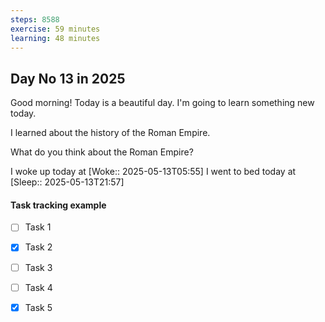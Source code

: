 ```yaml
---
steps: 8588
exercise: 59 minutes
learning: 48 minutes
---
```

## Day No 13 in 2025
Good morning! Today is a beautiful day.
I'm going to learn something new today.

I learned about the history of the Roman Empire.

What do you think about the Roman Empire?

I woke up today at [Woke:: 2025-05-13T05:55]
I went to bed today at [Sleep:: 2025-05-13T21:57]

#### Task tracking example
- [ ] Task 1
- [x] Task 2
- [ ] Task 3
- [ ] Task 4
- [x] Task 5

